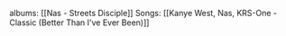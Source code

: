 albums: [[Nas - Streets Disciple]]
Songs: [[Kanye West, Nas, KRS-One - Classic (Better Than I've Ever Been)]]
